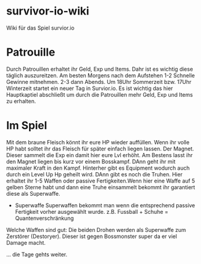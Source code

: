 # survivor-io-wiki
Wiki für das Spiel survior.io

# Patrouille
Durch Patrouillen erhaltet ihr Geld, Exp und Items. Dahr ist es wichtig diese täglich auszureitzen. Am besten Morgens nach dem Aufstehen 1-2 Schnelle Gewinne mitnehmen. 2-3 dann Abends. Um 18Uhr Sommerzeit bzw. 17Uhr Winterzeit startet ein neuer Tag in Survior.io. Es ist wichtig das hier Hauptkaptiel abschließt um durch die Patrouillen mehr Geld, Exp und Items zu erhalten.

# Im Spiel
Mit dem braune Fleisch könnt ihr eure HP wieder auffüllen. Wenn ihr volle HP habt solltet ihr das Fleisch für später einfach liegen lassen.
Der Magnet. Dieser sammelt die Exp ein damit hier eure Lvl erhöht. Am Bestens lasst ihr den Magnet liegen bis kurz vor einem Bosskampf. DAnn geht ihr mit maximaler Kraft in den Kampf. Hinterher gibt es Equipment wodurch auch durch ein Level Up Hp geheilt wird. DAnn gibt es noch die Truhen. Hier erhaltet ihr 1-5 Waffen oder passive Fertigkeiten.Wenn hier eine Waffe auf 5 gelben Sterne habt und dann eine Truhe einsammelt bekommt ihr garantiert diese als Superwaffe.
  - Superwaffe
    Superwaffen bekommt man wenn die entsprechend passive Fertigkeit vorher ausgewählt wurde. z.B. Fussball + Schuhe = Quantenverschränkung

Welche Waffen sind gut:
Die beiden Drohen werden als Superwaffe zum Zerstörer (Destoryer). Dieser ist gegen Bossmonster super da er viel Damage macht.

... die Tage gehts weiter.
